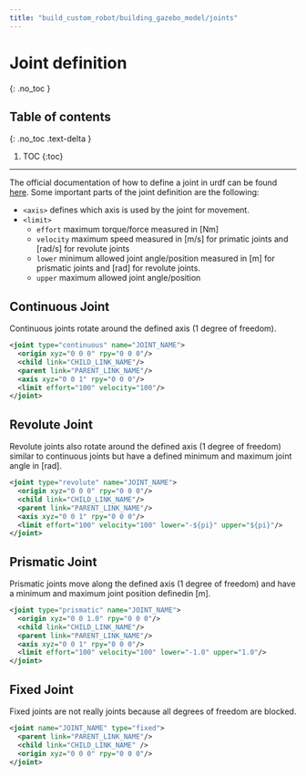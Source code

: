 ```yaml
---
title: "build_custom_robot/building_gazebo_model/joints"
---
```


# Joint definition
{: .no_toc }

## Table of contents
{: .no_toc .text-delta }

1. TOC
{:toc}

---

The official documentation of how to define a joint in urdf can be found [here](http://wiki.ros.org/urdf/XML/joint). Some important parts of the joint definition are the following:

- `<axis>` defines which axis is used by the joint for movement.
- `<limit>` 
    - `effort` maximum torque/force measured in [Nm]
    - `velocity` maximum speed measured in [m/s] for primatic joints and [rad/s] for revolute joints
    - `lower` minimum allowed joint angle/position measured in [m] for prismatic joints and [rad] for revolute joints.
    - `upper` maximum allowed joint angle/position

## Continuous Joint

Continuous joints rotate around the defined axis (1 degree of freedom).

```xml
<joint type="continuous" name="JOINT_NAME">
  <origin xyz="0 0 0" rpy="0 0 0"/>
  <child link="CHILD_LINK_NAME"/>
  <parent link="PARENT_LINK_NAME"/>
  <axis xyz="0 0 1" rpy="0 0 0"/>
  <limit effort="100" velocity="100"/>
</joint>
```

## Revolute Joint

Revolute joints also rotate around the defined axis (1 degree of freedom) similar to continuous joints but have a defined minimum and maximum joint angle in [rad].

```xml
<joint type="revolute" name="JOINT_NAME">
  <origin xyz="0 0 0" rpy="0 0 0"/>
  <child link="CHILD_LINK_NAME"/>
  <parent link="PARENT_LINK_NAME"/>
  <axis xyz="0 0 1" rpy="0 0 0"/>
  <limit effort="100" velocity="100" lower="-${pi}" upper="${pi}"/>
</joint>
```
## Prismatic Joint

Prismatic joints move along the defined axis (1 degree of freedom) and have a minimum and maximum joint position definedin [m].

```xml
<joint type="prismatic" name="JOINT_NAME">
  <origin xyz="0 0 1.0" rpy="0 0 0"/>
  <child link="CHILD_LINK_NAME"/>
  <parent link="PARENT_LINK_NAME"/>
  <axis xyz="0 0 1" rpy="0 0 0"/>
  <limit effort="100" velocity="100" lower="-1.0" upper="1.0"/>
</joint>
```

## Fixed Joint

Fixed joints are not really joints because all degrees of freedom are blocked.

```xml
<joint name="JOINT_NAME" type="fixed">
  <parent link="PARENT_LINK_NAME"/>
  <child link="CHILD_LINK_NAME" />
  <origin xyz="0 0 0" rpy="0 0 0"/>
</joint>
```

